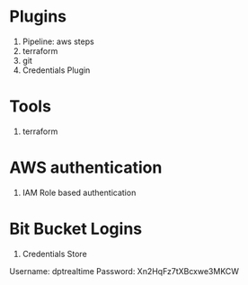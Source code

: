 # Plugins
1. Pipeline: aws steps
2. terraform
3. git
4. Credentials Plugin

# Tools
1. terraform

# AWS authentication
1. IAM Role based authentication

# Bit Bucket Logins
1. Credentials Store

Username: dptrealtime
Password: Xn2HqFz7tXBcxwe3MKCW

